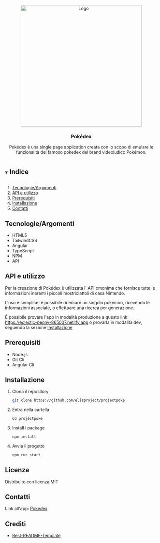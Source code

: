 <br />
<p align="center">
  <a href="https://github.com/elizproject/projectPoke2">
    <img src="https://github.com/elizproject/projectpoke/blob/main/pokedex/src/assets/images/pok%C3%A9dex.png" alt="Logo" width="400">
  </a>

  <h3 align="center">Pokédex</h3>

  <p align="center">
    Pokédex è una single page application creata con lo scopo di emulare le funzionalità del famoso pokedex del brand videoludico Pokémon.
  </p>
</p>

<details open="open">
  <summary><h2 style="display: inline-block">Indice</h2></summary>
  <ol>
    <li><a href="#tecnologieargomenti">Tecnologie/Argomenti</a></li>
    <li><a href="#api-e-utilizzo">API e utilizzo</a></li>
    <li><a href="#prerequisiti">Prerequisiti</a></li>
    <li><a href="#installazione">Installazione</a></li>
    <li><a href="#contatti">Contatti</a></li>
  </ol>
</details>

## Tecnologie/Argomenti

- HTML5
- TailwindCSS
- Angular
- TypeScript
- NPM
- API

## API e utilizzo

Per la creazione di Pokédex è utilizzata l' API omonima che fornisce tutte le informazioni inerenti i piccoli mostriciattoli di casa Nintendo.

L'uso è semplice: è possibile ricercare un singolo pokémon, ricevendo le informazioni associate, o effettuare una ricerca per generazione.

É possibile provare l'app in modalità produzione a questo link: https://eclectic-peony-865007.netlify.app
o provarla in modalità dev, seguendo la sezione <a href="#installazione">Installazione</a>

## Prerequisiti

- Node.js
- Git Cli
- Angular Cli

## Installazione

1. Clona il repository

   ```sh
   git clone https://github.com/elizproject/projectpoke
   ```

2. Entra nella cartella

   ```sh
   Cd projectpoke
   ```

3. Install i package

   ```sh
   npm install
   ```
   
4. Avvia il progetto

   ```sh
   npm run start
   ```

## Licenza

Distribuito con licenza MIT

## Contatti

Link all'app: [Pokedex](https://eclectic-peony-865007.netlify.app)

## Crediti

- [Best-README-Template](https://github.com/othneildrew/Best-README-Template)
